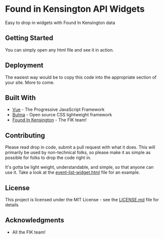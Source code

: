 # Found in Kensington API Widgets

Easy to drop in widgets with Found In Kensington data

## Getting Started

You can simply open any html file and see it in action.

## Deployment

The easiest way would be to copy this code into the appropriate section of your site. More to come.

## Built With

* [Vue](https://vuejs.org/) - The Progressive JavaScript Framework
* [Bulma](https://bulma.io/) - Open source CSS lightweight framework
* [Found In Kensington](https://foundinkensington.com/) - The FIK team!

## Contributing

Please read drop in code, submit a pull request with what it does. This will primarily be used by non-technical folks, so please make it as simple as possible for folks to drop the code right in.

It's gotta be light weight, understandable, and simple, so that anyone can use it. Take a look at the [event-list-widget.html](event-list-widget.html) file for an example.

## License

This project is licensed under the MIT License - see the [LICENSE.md](LICENSE.md) file for details

## Acknowledgments

* All the FIK team!